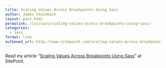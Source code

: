 ```yaml
---
title: Scaling Values Across Breakpoints Using Sass
author: James Steinbach
layout: post.html
permalink: /css/sass/scaling-values-across-breakpoints-using-sass/
categories:
  - Sass
format: link
outbound_url: http://www.sitepoint.com/scaling-values-across-breakpoints-using-sass/
---
```

Read my article &#8220;<a title="Scaling Values Across Breakpoints Using Sass" href="http://www.sitepoint.com/scaling-values-across-breakpoints-using-sass/" target="_blank">Scaling Values Across Breakpoints Using Sass</a>&#8221; at SitePoint.
